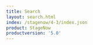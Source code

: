 ```yaml
---
title: Search
layout: search.html
index: /stagenow/4-3/index.json
product: StageNow
productversion: '5.0'
---
```















